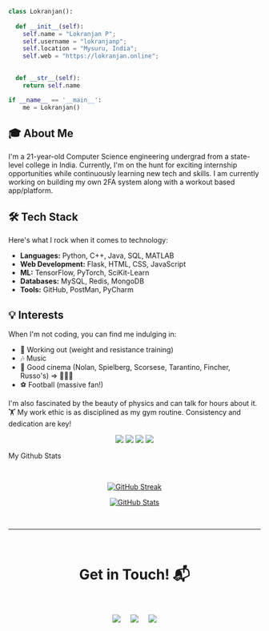                 
```python
class Lokranjan():
    
  def __init__(self):
    self.name = "Lokranjan P";
    self.username = "lokranjanp";
    self.location = "Mysuru, India";
    self.web = "https://lokranjan.online";

  
  def __str__(self):
    return self.name

if __name__ == '__main__':
    me = Lokranjan()
```

## 🎓 About Me

I'm a 21-year-old Computer Science engineering undergrad from a state-level college in India. Currently, I'm on the hunt for exciting internship opportunities while continuously learning new tech and skills. I am currently working on building my own 2FA system along with a workout based app/platform.


## 🛠️ Tech Stack

Here's what I rock when it comes to technology:

- **Languages:** Python, C++, Java, SQL, MATLAB
- **Web Development:** Flask, HTML, CSS, JavaScript
- **ML:** TensorFlow, PyTorch, SciKit-Learn
- **Databases:** MySQL, Redis, MongoDB
- **Tools:** GitHub, PostMan, PyCharm

## 💡 Interests

When I'm not coding, you can find me indulging in:

- 💪 Working out (weight and resistance training)
- 🎶 Music
- 🎥 Good cinema (Nolan, Spielberg, Scorsese, Tarantino, Fincher, Russo's) => 😮‍💨🗿
- ⚽ Football (massive fan!)

I'm also fascinated by the beauty of physics and can talk for hours about it. 
<br>
🏋️ My work ethic is as disciplined as my gym routine. Consistency and dedication are key!
<br>

<p>
<div align="center">
  <img src="https://img.shields.io/badge/-Python-98b982?style=for-the-badge&logo=python&logoColor=98b982&labelColor=282828">
  <img src="https://img.shields.io/badge/-MATLAB-0076a8?style=for-the-badge&logo=mathworks&logoColor=0076a8&labelColor=282828">
  <img src="https://img.shields.io/badge/-C++-00599C?style=for-the-badge&logo=cplusplus&logoColor=00599C&labelColor=282828">
  <img src="https://img.shields.io/badge/-SQL-003B57?style=for-the-badge&logo=postgresql&logoColor=003B57&labelColor=282828">
</div>
</p>

My Github Stats

<br/>
<p align="center">
  <a href="https://git.io/streak-stats"><img src="https://github-readme-streak-stats.herokuapp.com?user=lokranjanp&theme=dark&border_radius=5.6&date_format=M%20j%5B%2C%20Y%5D&background=45%2C000000%2C000000" alt="GitHub Streak" /></a>
</p>
<p align="center">
  <a href="https://git.io/streak-stats"><img src="https://github-readme-stats.vercel.app/api?username=lokranjanp&theme=vue-dark&show_icons=true&hide_border=true&count_private=true" alt="GitHub Stats" /></a>
</p>

<br>

<hr>
<Br>
<h1 align="center">Get in Touch! 📬</h1>
<Br>
<p align="center">
<a href="www.linkedin.com/in/lokranjan-p" target="blank"><img align="center" src="https://img.shields.io/badge/Lokranjan-0077B5?style=for-the-badge&logo=linkedin&logoColor=white" /></a> &nbsp;&nbsp;&nbsp;  <a href="mailto:lokranjan03@gmail.com" target="blank"><img align="center" src="https://img.shields.io/badge/lokranjano3@gmail.com-D14836?style=for-the-badge&logo=gmail&logoColor=white" /></a>    &nbsp;&nbsp;&nbsp;       <a href="https://www.github.com/lokranjanp" target="blank"><img align="center" src="https://img.shields.io/badge/lokranjanp-100000?style=for-the-badge&logo=github&logoColor=white" /></a>
</p>
